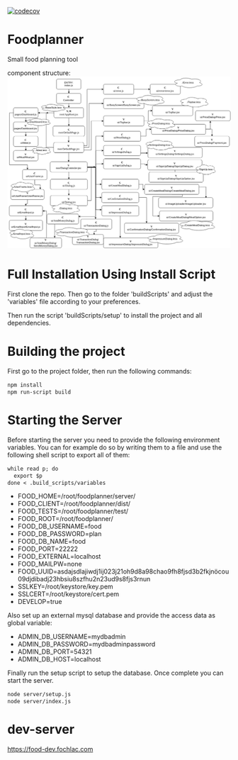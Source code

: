 [![codecov](https://codecov.io/gh/ep-friedel/foodplanner/branch/develop/graph/badge.svg)](https://codecov.io/gh/ep-friedel/foodplanner)
# Foodplanner

Small food planning tool

component structure:
![ComponentStructure](https://raw.githubusercontent.com/ep-friedel/foodplanner/develop/components.png "Map of the components")

# Full Installation Using Install Script

First clone the repo. Then go to the folder 'buildScripts' and adjust the 'variables' file according to your preferences.

Then run the script 'buildScripts/setup' to install the project and all dependencies.

# Building the project
First go to the project folder, then run the following commands:
```
npm install
npm run-script build
```

# Starting the Server
Before starting the server you need to provide the following environment variables. You can for example do so by writíng them to a file and use the following shell script to export all of them:
```
while read p; do
  export $p
done < .build_scripts/variables
```

* FOOD_HOME=/root/foodplanner/server/
* FOOD_CLIENT=/root/foodplanner/dist/
* FOOD_TESTS=/root/foodplanner/test/
* FOOD_ROOT=/root/foodplanner/
* FOOD_DB_USERNAME=food
* FOOD_DB_PASSWORD=plan
* FOOD_DB_NAME=food
* FOOD_PORT=22222
* FOOD_EXTERNAL=localhost
* FOOD_MAILPW=none
* FOOD_UUID=asdajsdlajiwdj1ij023j21oh9d8a98chao9fh8fjsd3b2fkjnöcou09djdibadj23hbsiu8szfhu2n23ud9s8fjs3rnun
* SSLKEY=/root/keystore/key.pem
* SSLCERT=/root/keystore/cert.pem
* DEVELOP=true

Also set up an external mysql database and provide the access data as global variable:

* ADMIN_DB_USERNAME=mydbadmin
* ADMIN_DB_PASSWORD=mydbadminpassword
* ADMIN_DB_PORT=54321
* ADMIN_DB_HOST=localhost

Finally run the setup script to setup the database. Once complete you can start the server.

```
node server/setup.js
node server/index.js
```

# dev-server
https://food-dev.fochlac.com
